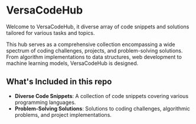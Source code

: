 # VersaCodeHub

Welcome to VersaCodeHub, it diverse array of code snippets and solutions tailored for various tasks and topics.

This hub serves as a comprehensive collection encompassing a wide spectrum of coding challenges, projects, and problem-solving solutions. From algorithm implementations to data structures, web development to machine learning models, VersaCodeHub is designed.

## What's Included in this repo

- **Diverse Code Snippets**: A collection of code snippets covering various programming languages.
- **Problem-Solving Solutions**: Solutions to coding challenges, algorithmic problems, and project implementations.

